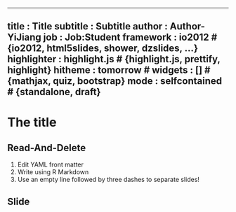 
---
title       : Title
subtitle    : Subtitle
author      : Author-YiJiang
job         : Job:Student
framework   : io2012        # {io2012, html5slides, shower, dzslides, ...}
highlighter : highlight.js  # {highlight.js, prettify, highlight}
hitheme     : tomorrow      # 
widgets     : []            # {mathjax, quiz, bootstrap}
mode        : selfcontained # {standalone, draft}
---

The title
======


## Read-And-Delete

1. Edit YAML front matter
2. Write using R Markdown
3. Use an empty line followed by three dashes to separate slides!


## Slide 





